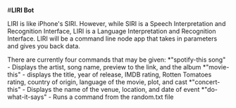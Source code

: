 #**LIRI Bot**

LIRI is like iPhone's SIRI. However, while SIRI is a Speech Interpretation and Recognition Interface, LIRI is a Language Interpretation and Recognition Interface. LIRI will be a command line node app that takes in parameters and gives you back data.

There are currently four commands that may be given:
*"spotify-this song" - Displays the artist, song name, preview to the link, and the album
*"movie-this" - displays the title, year of release, IMDB rating, Rotten Tomatoes rating, country of origin, language of the movie, plot, and cast
*"concert-this" - Displays the name of the venue, location, and date of event
*"do-what-it-says" - Runs a command from the random.txt file